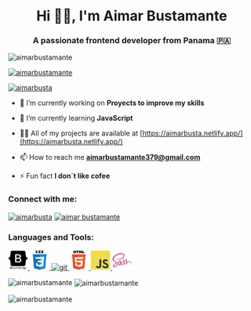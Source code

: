 <h1 align="center">Hi 👋🏻, I'm Aimar Bustamante</h1>
<h3 align="center">A passionate frontend developer from Panama 🇵🇦 </h3>

<p align="left"> <img src="https://komarev.com/ghpvc/?username=aimarbustamante&label=Profile%20views&color=0e75b6&style=flat" alt="aimarbustamante" /> </p>

<p align="left"> <a href="https://github.com/ryo-ma/github-profile-trophy"><img src="https://github-profile-trophy.vercel.app/?username=aimarbustamante" alt="aimarbustamante" /></a> </p>

<p align="left"> <a href="https://twitter.com/aimarbusta" target="blank"><img src="https://img.shields.io/twitter/follow/aimarbusta?logo=twitter&style=for-the-badge" alt="aimarbusta" /></a> </p>

- 🔭 I’m currently working on **Proyects to improve my skills**

- 🌱 I’m currently learning **JavaScript**

- 👨‍💻 All of my projects are available at [https://aimarbusta.netlify.app/](https://aimarbusta.netlify.app/)

- 📫 How to reach me **aimarbustamante379@gmail.com**

- ⚡ Fun fact **I don´t like cofee**

<h3 align="left">Connect with me:</h3>
<p align="left">
<a href="https://twitter.com/aimarbusta" target="blank"><img align="center" src="https://raw.githubusercontent.com/rahuldkjain/github-profile-readme-generator/master/src/images/icons/Social/twitter.svg" alt="aimarbusta" height="30" width="40" /></a>
<a href="https://linkedin.com/in/aimar bustamante" target="blank"><img align="center" src="https://raw.githubusercontent.com/rahuldkjain/github-profile-readme-generator/master/src/images/icons/Social/linked-in-alt.svg" alt="aimar bustamante" height="30" width="40" /></a>
</p>

<h3 align="left">Languages and Tools:</h3>
<p align="left"> <a href="https://getbootstrap.com" target="_blank" rel="noreferrer"> <img src="https://raw.githubusercontent.com/devicons/devicon/master/icons/bootstrap/bootstrap-plain-wordmark.svg" alt="bootstrap" width="40" height="40"/> </a> <a href="https://www.w3schools.com/css/" target="_blank" rel="noreferrer"> <img src="https://raw.githubusercontent.com/devicons/devicon/master/icons/css3/css3-original-wordmark.svg" alt="css3" width="40" height="40"/> </a> <a href="https://git-scm.com/" target="_blank" rel="noreferrer"> <img src="https://www.vectorlogo.zone/logos/git-scm/git-scm-icon.svg" alt="git" width="40" height="40"/> </a> <a href="https://www.w3.org/html/" target="_blank" rel="noreferrer"> <img src="https://raw.githubusercontent.com/devicons/devicon/master/icons/html5/html5-original-wordmark.svg" alt="html5" width="40" height="40"/> </a> <a href="https://developer.mozilla.org/en-US/docs/Web/JavaScript" target="_blank" rel="noreferrer"> <img src="https://raw.githubusercontent.com/devicons/devicon/master/icons/javascript/javascript-original.svg" alt="javascript" width="40" height="40"/> </a> <a href="https://sass-lang.com" target="_blank" rel="noreferrer"> <img src="https://raw.githubusercontent.com/devicons/devicon/master/icons/sass/sass-original.svg" alt="sass" width="40" height="40"/> </a> </p>

<p><img align="left" src="https://github-readme-stats.vercel.app/api/top-langs?username=aimarbustamante&show_icons=true&locale=en&layout=compact" alt="aimarbustamante" /></p>

<p>&nbsp;<img align="center" src="https://github-readme-stats.vercel.app/api?username=aimarbustamante&show_icons=true&locale=en" alt="aimarbustamante" /></p>

<p><img align="center" src="https://github-readme-streak-stats.herokuapp.com/?user=aimarbustamante&" alt="aimarbustamante" /></p>

